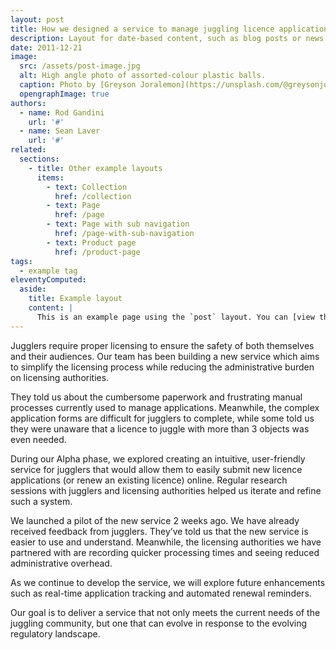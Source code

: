 ```yaml
---
layout: post
title: How we designed a service to manage juggling licence applications
description: Layout for date-based content, such as blog posts or news items.
date: 2011-12-21
image:
  src: /assets/post-image.jpg
  alt: High angle photo of assorted-colour plastic balls.
  caption: Photo by [Greyson Joralemon](https://unsplash.com/@greysonjoralemon) on [Unsplash](https://unsplash.com/photos/9IBqihqhuHc)
  opengraphImage: true
authors:
  - name: Rod Gandini
    url: '#'
  - name: Sean Laver
    url: '#'
related:
  sections:
    - title: Other example layouts
      items:
        - text: Collection
          href: /collection
        - text: Page
          href: /page
        - text: Page with sub navigation
          href: /page-with-sub-navigation
        - text: Product page
          href: /product-page
tags:
  - example tag
eleventyComputed:
  aside:
    title: Example layout
    content: |
      This is an example page using the `post` layout. You can [view the source used to create this page on GitHub]({{ viewSource }}).
---
```


Jugglers require proper licensing to ensure the safety of both themselves and their audiences. Our team has been building a new service which aims to simplify the licensing process while reducing the administrative burden on licensing authorities.

They told us about the cumbersome paperwork and frustrating manual processes currently used to manage applications. Meanwhile, the complex application forms are difficult for jugglers to complete, while some told us they were unaware that a licence to juggle with more than 3 objects was even needed.

During our Alpha phase, we explored creating an intuitive, user-friendly service for jugglers that would allow them to easily submit new licence applications (or renew an existing licence) online. Regular research sessions with jugglers and licensing authorities helped us iterate and refine such a system.

We launched a pilot of the new service 2 weeks ago. We have already received feedback from jugglers. They’ve told us that the new service is easier to use and understand. Meanwhile, the licensing authorities we have partnered with are recording quicker processing times and seeing reduced administrative overhead.

As we continue to develop the service, we will explore future enhancements such as real-time application tracking and automated renewal reminders.

Our goal is to deliver a service that not only meets the current needs of the juggling community, but one that can evolve in response to the evolving regulatory landscape.
